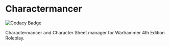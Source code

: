# Charactermancer
[![Codacy Badge](https://app.codacy.com/project/badge/Grade/50a431dd4aae4a7c979e71742dabc0ec)](https://www.codacy.com/gh/Robak132/Charactermancer/dashboard?utm_source=github.com&amp;utm_medium=referral&amp;utm_content=Robak132/Charactermancer&amp;utm_campaign=Badge_Grade)

Charactermancer and Character Sheet manager for Warhammer 4th Edition Roleplay.
